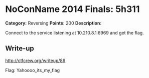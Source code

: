 # NoConName 2014 Finals: 5h311

**Category:** Reversing
**Points:** 200
**Description:**

Connect to the service listening at 10.210.8.1:6969 and get the flag.

## Write-up

<http://ctfcrew.org/writeup/89>

Flag: Yahoooo_its_my_flag
